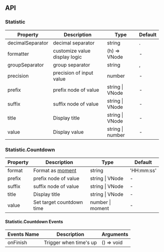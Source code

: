 ## API

### Statistic

| Property | Description | Type | Default |
| -------- | ----------- | ---- | ------- |
| decimalSeparator | decimal separator | string | . |
| formatter | customize value display logic | (h) => VNode | - |
| groupSeparator | group separator | string | , |
| precision | precision of input value | number | - |
| prefix | prefix node of value | string \| VNode | - |
| suffix | suffix node of value | string \| VNode | - |
| title | Display title | string \| VNode | - |
| value | Display value | string \| number | - |


### Statistic.Countdown

| Property | Description | Type | Default |
| -------- | ----------- | ---- | ------- |
| format | Format as [moment](http://momentjs.com/) | string | 'HH:mm:ss' |
| prefix | prefix node of value | string \| VNode | - |
| suffix | suffix node of value | string \| VNode | - |
| title | Display title | string \| VNode | - |
| value | Set target countdown time | number \| moment | - |

#### Statistic.Countdown Events
| Events Name | Description | Arguments |
| --- | --- | --- |
| onFinish | Trigger when time's up | () => void | - |
